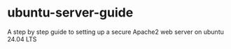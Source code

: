 # ubuntu-server-guide
A step by step guide to setting up a secure Apache2 web server on ubuntu 24.04 LTS

